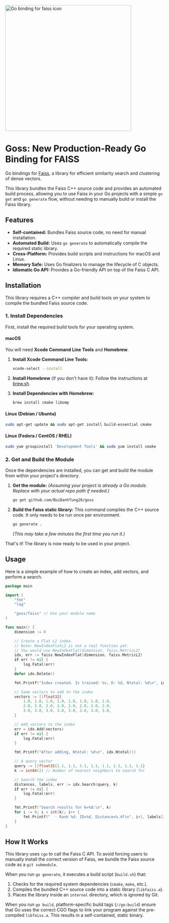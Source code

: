 
<img width="400" height="400" alt="Go binding for faiss icon" src="https://github.com/user-attachments/assets/e8865cb8-cfd5-419c-8c35-a81c05f46cad" />

# Goss: New Production-Ready Go Binding for FAISS

Go bindings for [Faiss](https://github.com/facebookresearch/faiss), a library for efficient similarity search and clustering of dense vectors.

This library bundles the Faiss C++ source code and provides an automated build process, allowing you to use Faiss in your Go projects with a simple `go get` and `go generate` flow, without needing to manually build or install the Faiss library.

## Features

-   **Self-contained:** Bundles Faiss source code, no need for manual installation.
-   **Automated Build:** Uses `go generate` to automatically compile the required static library.
-   **Cross-Platform:** Provides build scripts and instructions for macOS and Linux.
-   **Memory Safe:** Uses Go finalizers to manage the lifecycle of C objects.
-   **Idiomatic Go API:** Provides a Go-friendly API on top of the Faiss C API.

## Installation

This library requires a C++ compiler and build tools on your system to compile the bundled Faiss source code.

### 1. Install Dependencies

First, install the required build tools for your operating system.

#### macOS

You will need **Xcode Command Line Tools** and **Homebrew**.

1.  **Install Xcode Command Line Tools:**
    ```sh
    xcode-select --install
    ```

2.  **Install Homebrew** (if you don't have it):
    Follow the instructions at [brew.sh](https://brew.sh/).

3.  **Install Dependencies with Homebrew:**
    ```sh
    brew install cmake libomp
    ```

#### Linux (Debian / Ubuntu)

```sh
sudo apt-get update && sudo apt-get install build-essential cmake
```

#### Linux (Fedora / CentOS / RHEL)

```sh
sudo yum groupinstall 'Development Tools' && sudo yum install cmake
```

### 2. Get and Build the Module

Once the dependencies are installed, you can get and build the module from within your project's directory.

1.  **Get the module:**
    *(Assuming your project is already a Go module. Replace with your actual repo path if needed.)*
    ```sh
    go get github.com/BuiDanhTung28/goss
    ```

2.  **Build the Faiss static library:**
    This command compiles the C++ source code. It only needs to be run once per environment.
    ```sh
    go generate .
    ```
    *(This may take a few minutes the first time you run it.)*

That's it! The library is now ready to be used in your project.

## Usage

Here is a simple example of how to create an index, add vectors, and perform a search.

```go
package main

import (
	"fmt"
	"log"

	"goss/faiss" // Use your module name
)

func main() {
	dimension := 8

	// Create a Flat L2 index. 
	// Note: NewIndexFlatL2 is not a real function yet. 
	// You would use NewIndexFlat(dimension, faiss.MetricL2)
	idx, err := faiss.NewIndexFlat(dimension, faiss.MetricL2)
	if err != nil {
		log.Fatal(err)
	}
	defer idx.Delete()

	fmt.Printf("Index created. Is trained: %v, D: %d, Ntotal: %d\n", idx.IsTrained(), idx.D(), idx.Ntotal())

	// Some vectors to add to the index
	vectors := []float32{
		1.0, 1.0, 1.0, 1.0, 1.0, 1.0, 1.0, 1.0,
		2.0, 2.0, 2.0, 2.0, 2.0, 2.0, 2.0, 2.0,
		3.0, 3.0, 3.0, 3.0, 3.0, 3.0, 3.0, 3.0,
	}

	// Add vectors to the index
	err = idx.Add(vectors)
	if err != nil {
		log.Fatal(err)
	}

	fmt.Printf("After adding, Ntotal: %d\n", idx.Ntotal())

	// A query vector
	query := []float32{1.1, 1.1, 1.1, 1.1, 1.1, 1.1, 1.1, 1.1}
	k := int64(2) // Number of nearest neighbors to search for

	// Search the index
	distances, labels, err := idx.Search(query, k)
	if err != nil {
		log.Fatal(err)
	}

	fmt.Printf("Search results for k=%d:\n", k)
	for i := 0; i < int(k); i++ {
		fmt.Printf("  - Rank %d: ID=%d, Distance=%.4f\n", i+1, labels[i], distances[i])
	}
}
```

## How It Works

This library uses `cgo` to call the Faiss C API. To avoid forcing users to manually install the correct version of Faiss, we bundle the Faiss source code as a `git submodule`.

When you run `go generate`, it executes a build script (`build.sh`) that:
1.  Checks for the required system dependencies (`cmake`, `make`, etc.).
2.  Compiles the bundled C++ source code into a static library (`libfaiss.a`).
3.  Places the library inside an `internal` directory, which is ignored by Git.

When you run `go build`, platform-specific build tags (`//go:build`) ensure that Go uses the correct CGO flags to link your program against the pre-compiled `libfaiss.a`. This results in a self-contained, static binary. 
